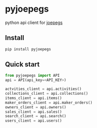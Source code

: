 # pyjoepegs

python api client for [joepegs](https://joepegs.dev/api)

## Install

```bash
pip install pyjoepegs
```

## Quick start

```python
from pyjoepegs import API
api = API(api_key=<API_KEY>)

actvities_client = api.activities()
collections_client = api.collections()
items_client = api.items()
maker_orders_client = api.maker_orders()
owners_client = api.owners()
sales_client = api.sales()
search_client = api.search()
users_client = api.users()
```
